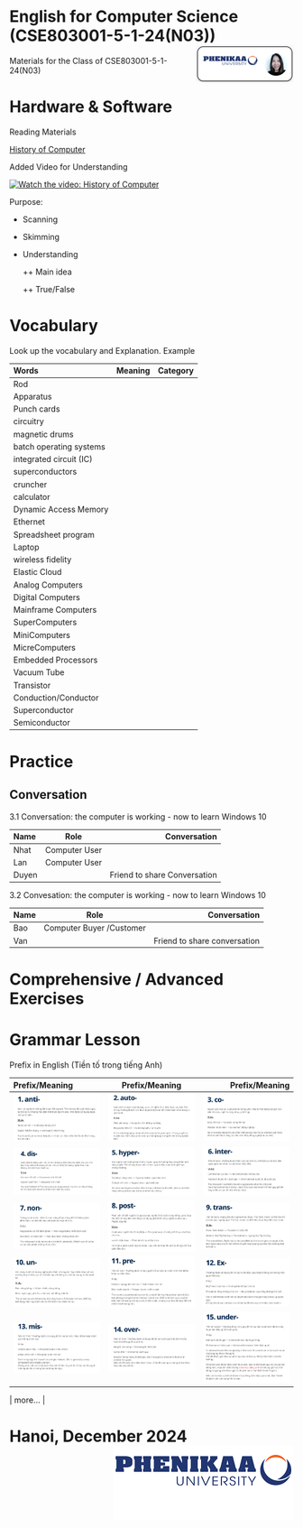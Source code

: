 # English for Computer Science (CSE803001-5-1-24(N03)) <img src='img/nglthu.png' align='right'> 


Materials for the Class of CSE803001-5-1-24(N03)

# Hardware & Software
Reading Materials

[History of Computer](Computer/HistoryofComputers.pdf)

Added Video for Understanding


[![Watch the video: History of Computer](https://nglthu.github.io/English_5_1_24/img/computer.png)](https://www.youtube.com/watch?v=gjVX47dLlN8)



Purpose:
+ Scanning
  
+ Skimming
  
+ Understanding
  
  ++ Main idea
  
  ++ True/False
  



# Vocabulary
 
   Look up the vocabulary and Explanation.
   Example

| Words            | Meaning | Category|
| :---------------- | :------: | ----: |
| Rod |     |  |
| Apparatus |     |  |
| Punch cards |     |  |
| circuitry |     |  |
| magnetic drums |    |  |
| batch operating systems |     |  |
| integrated circuit (IC)  |     |  |
| superconductors |    |  |
| cruncher |     |  |
| calculator |     |  |
| Dynamic Access Memory |    |  |
| Ethernet |    |  |
| Spreadsheet program |    |  |
| Laptop  |    |  |
| wireless fidelity  |    |  |
| Elastic Cloud  |    |  |
| Analog Computers  |    |  |
| Digital Computers  |    |  |
| Mainframe Computers  |    |  |
| SuperComputers  |    |  |
| MiniComputers  |    |  |
| MicreComputers  |    |  |
| Embedded Processors  |    |  |
| Vacuum Tube |    |  |
| Transistor  |    |  |
| Conduction/Conductor  |    |  |
| Superconductor  |    |  |
| Semiconductor  |    |  |
# Practice
## Conversation


3.1 Conversation: the computer is working - now to learn Windows 10

| Name            | Role | Conversation|
| :---------------- | :------: | ----: |
| Nhat | Computer User   |  |
| Lan |  Computer User   |  |
| Duyen |     | Friend to share Conversation |



3.2 Convesation: the computer is working - now to learn Windows 10

| Name            | Role | Conversation|
| :---------------- | :------: | ----: |
| Bao | Computer Buyer /Customer    |  |
| Van |     | Friend to share conversation |

# Comprehensive / Advanced Exercises

# Grammar Lesson

Prefix in English (Tiền tố trong tiếng Anh)

| Prefix/Meaning            |Prefix/Meaning | Prefix/Meaning|
| :---------------- | :------: | ----: |
| <img src='img/1_anti.png'> | <img src='img/2_auto.png'>     |  <img src='img/3_co.png'> |
| <img src='img/4_dis.png'> | <img src='img/5_hyper.png'>     |  <img src='img/6_inter.png'> |
| <img src='img/7_non.png'> | <img src='img/8_post.png'>     |  <img src='img/9_trans.png'> |
| <img src='img/10_un.png'> | <img src='img/11_pre.png'>     |  <img src='img/12_ex.png'> |
| <img src='img/13_mis.png'> | <img src='img/14_over.png'>     |  <img src='img/15_under.png'> |

| more... |  



# Hanoi, December 2024 <img src='img/logo.png' align='right'> 
